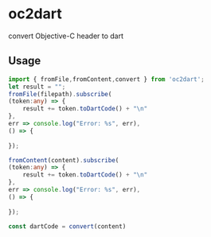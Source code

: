 
# oc2dart  

convert Objective-C header to dart


## Usage  

``` typescript
import { fromFile,fromContent,convert } from 'oc2dart';
let result = "";
fromFile(filepath).subscribe(
(token:any) => {
    result += token.toDartCode() + "\n"
},
err => console.log("Error: %s", err),
() => {
    
});

fromContent(content).subscribe(
(token:any) => {
    result += token.toDartCode() + "\n"
},
err => console.log("Error: %s", err),
() => {
    
});

const dartCode = convert(content)

```